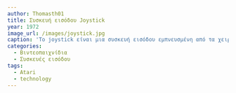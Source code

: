 ```yaml
---
author: Thomasth01
title: Συσκευή εισόδου Joystick
year: 1972
image_url: /images/joystick.jpg
caption: 'Το joystick είναι μια συσκευή εισόδου εμπνευσμένη από τα χειριστήρια των αεροσκαφών. Η πρώτη εφαρμογή του σε ηλεκτρονικά παιχνίδια έγινε το 1972 με το παιχνίδι “Magnavox Odyssey”. ¨Ηταν ιδιαίτερα διαδεδομένο τις δεκαετίες του ΄80 και του ΄90 ενώ αποτέλεσε την έμπνευση για τον σύγχρονο αναλογικό μοχλό που χρησιμοποιείται από τις σημερινές κονσόλες.'
categories:
  - Βιντεοπαιχνίδια
  - Συσκευές εισόδου
tags:
  - Atari
  - technology 
---
```

